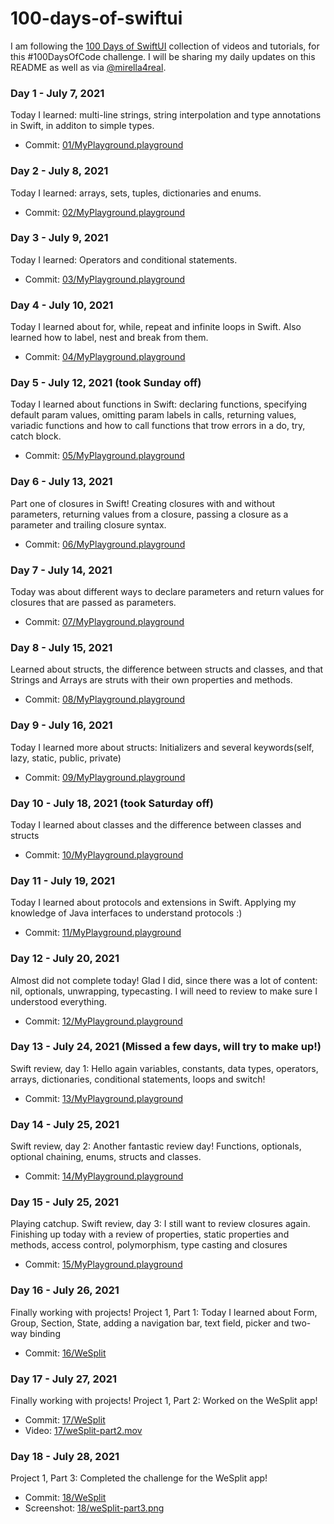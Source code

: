 # 100-days-of-swiftui

I am following the [100 Days of SwiftUI](https://www.hackingwithswift.com/100/swiftui) collection of videos and tutorials, for this #100DaysOfCode challenge. I will be sharing my daily updates on this README as well as via [@mirella4real](https://twitter.com/mirella4real).

### Day 1 - July 7, 2021
Today I learned: multi-line strings, string interpolation and type annotations in Swift, in additon to simple types.
* Commit: [01/MyPlayground.playground](https://github.com/mirella4real/100-days-of-swiftui/tree/main/01/MyPlayground.playground)

### Day 2 - July 8, 2021
Today I learned: arrays, sets, tuples, dictionaries and enums.
* Commit: [02/MyPlayground.playground](https://github.com/mirella4real/100-days-of-swiftui/tree/main/02/MyPlayground.playground)

### Day 3 - July 9, 2021
Today I learned: Operators and conditional statements.
* Commit: [03/MyPlayground.playground](https://github.com/mirella4real/100-days-of-swiftui/tree/main/03/MyPlayground.playground)

### Day 4 - July 10, 2021
Today I learned about for, while, repeat and infinite loops in Swift. Also learned how to label, nest and break from them. 
* Commit: [04/MyPlayground.playground](https://github.com/mirella4real/100-days-of-swiftui/tree/main/04/MyPlayground.playground)

### Day 5 - July 12, 2021 (took Sunday off)
Today I learned about functions in Swift: declaring functions, specifying default param values, omitting param labels in calls, returning values, variadic functions and how to call functions that trow errors in a do, try, catch block.
* Commit: [05/MyPlayground.playground](https://github.com/mirella4real/100-days-of-swiftui/tree/main/05/MyPlayground.playground)

### Day 6 - July 13, 2021 
Part one of closures in Swift!  Creating closures with and without parameters, returning values from a closure, passing a closure as a parameter and trailing closure syntax.
* Commit: [06/MyPlayground.playground](https://github.com/mirella4real/100-days-of-swiftui/tree/main/06/MyPlayground.playground)

### Day 7 - July 14, 2021 
Today was about different ways to declare parameters and return values for closures that are passed as parameters.
* Commit: [07/MyPlayground.playground](https://github.com/mirella4real/100-days-of-swiftui/tree/main/07/MyPlayground.playground)

### Day 8 - July 15, 2021 
Learned about structs, the difference between structs and classes, and that Strings and Arrays are struts with their own properties and methods.
* Commit: [08/MyPlayground.playground](https://github.com/mirella4real/100-days-of-swiftui/tree/main/08/MyPlayground.playground)

### Day 9 - July 16, 2021 
Today I learned more about structs:  Initializers and several keywords(self, lazy, static, public, private) 
* Commit: [09/MyPlayground.playground](https://github.com/mirella4real/100-days-of-swiftui/tree/main/09/MyPlayground.playground)

### Day 10 - July 18, 2021 (took Saturday off)
Today I learned about classes and the difference between classes and structs
* Commit: [10/MyPlayground.playground](https://github.com/mirella4real/100-days-of-swiftui/tree/main/10/MyPlayground.playground)

### Day 11 - July 19, 2021 
Today I learned about protocols and extensions in Swift. Applying my knowledge of Java interfaces to understand protocols :)
* Commit: [11/MyPlayground.playground](https://github.com/mirella4real/100-days-of-swiftui/tree/main/11/MyPlayground.playground)

### Day 12 - July 20, 2021 
Almost did not complete today! Glad I did, since there was a lot of content: nil, optionals, unwrapping, typecasting.  I will need to review to make sure I understood everything.
* Commit: [12/MyPlayground.playground](https://github.com/mirella4real/100-days-of-swiftui/tree/main/12/MyPlayground.playground)

### Day 13 - July 24, 2021 (Missed a few days, will try to make up!)
Swift review, day 1: Hello again variables, constants, data types, operators, arrays, dictionaries, conditional statements, loops and switch!
* Commit: [13/MyPlayground.playground](https://github.com/mirella4real/100-days-of-swiftui/tree/main/13/MyPlayground.playground)

### Day 14 - July 25, 2021 
Swift review, day 2: Another fantastic review day! Functions, optionals, optional chaining, enums, structs and classes.
* Commit: [14/MyPlayground.playground](https://github.com/mirella4real/100-days-of-swiftui/tree/main/14/MyPlayground.playground)

### Day 15 - July 25, 2021 
Playing catchup. Swift review, day 3: I still want to review closures again. Finishing up today with a review of properties, static properties and methods, access control, polymorphism, type casting and closures
* Commit: [15/MyPlayground.playground](https://github.com/mirella4real/100-days-of-swiftui/tree/main/15/MyPlayground.playground)

### Day 16 - July 26, 2021 
Finally working with projects!  Project 1, Part 1: Today I learned about Form, Group, Section, State, adding a navigation bar, text field, picker and two-way binding
* Commit: [16/WeSplit](https://github.com/mirella4real/100-days-of-swiftui/tree/main/16)

### Day 17 - July 27, 2021 
Finally working with projects!  Project 1, Part 2:  Worked on the WeSplit app!
* Commit: [17/WeSplit](https://github.com/mirella4real/100-days-of-swiftui/tree/main/17)
* Video:
    [17/weSplit-part2.mov](https://github.com/mirella4real/100-days-of-swiftui/tree/main/17/weSplit-part2.mov)

### Day 18 - July 28, 2021 
Project 1, Part 3:  Completed the challenge for the WeSplit app!
* Commit: [18/WeSplit](https://github.com/mirella4real/100-days-of-swiftui/tree/main/18)
* Screenshot:
    [18/weSplit-part3.png](https://github.com/mirella4real/100-days-of-swiftui/tree/main/18/weSplit-part3.png)



